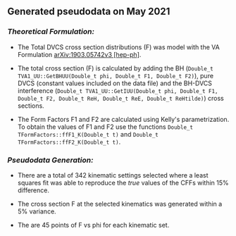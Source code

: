 ## Generated pseudodata on May 2021

### *Theoretical Formulation:*

* The Total DVCS cross section distributions (F) was model with the VA Formulation [arXiv:1903.05742v3 [hep-ph]](https://arxiv.org/abs/1903.05742v3).

*  The total cross section (F) is calculated by adding the BH (`Double_t TVA1_UU::GetBHUU(Double_t phi, Double_t F1, Double_t F2)`), pure DVCS (constant values included on the data file) and the BH-DVCS interference (`Double_t TVA1_UU::GetIUU(Double_t phi, Double_t F1, Double_t F2, Double_t ReH, Double_t ReE, Double_t ReHtilde)`) cross sections.

* The Form Factors F1 and F2 are calculated using Kelly's parametrization. To obtain the values of F1 and F2 use the functions `Double_t TFormFactors::ffF1_K(Double_t t)` and `Double_t TFormFactors::ffF2_K(Double_t t)`.

### *Pseudodata Generation:*

* There are a total of 342 kinematic settings selected where a least squares fit was able to reproduce the *true* values of the CFFs within 15% difference.

* The cross section F at the selected kinematics was generated within a 5% variance.

* The are 45 points of F vs phi for each kinematic set.
